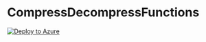 # CompressDecompressFunctions
[![Deploy to Azure](http://azuredeploy.net/deploybutton.png)](https://portal.azure.com/#create/Microsoft.Template/uri/https%3A%2F%2Fraw.githubusercontent.com%2Fremixod%2FCiellosAzureFunctions%2Fmaster%2Fazuredeploy.json)
